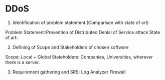 # DDoS
1. Identification of problem statement.(Comparison with state of art)

Problem Statement:Prevention of Distributed Denial of Service attack
State of art:

2. Defining of Scope and Stakeholders of chosen software

Scope: Local + Global
Stateholders: Companies, Universities, wherever there is a server.

3. Requirement gathering and SRS:
 Log Analyzer
 Firewall
